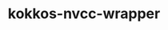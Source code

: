---
title: "kokkos-nvcc-wrapper"
layout: cache
categories: [package, develop]
meta: {"compilers": ["gcc@=11.4.0", "gcc@=9.4.0"], "num_specs": 20, "num_specs_by_stack": {"e4s": 10, "e4s-neoverse-v2": 7, "e4s-neoverse_v1": 2, "e4s-power": 1, "root": 20}, "oss": ["ubuntu20.04", "ubuntu22.04"], "platforms": ["linux"], "stacks": ["e4s", "e4s-neoverse-v2", "e4s-neoverse_v1", "e4s-power", "root"], "targets": ["neoverse_v1", "neoverse_v2", "ppc64le", "x86_64_v3"], "versions": ["4.4.01", "4.5.01"]}
spec_details: [{"compiler": "gcc@=9.4.0", "hash": "g67xvzm5d725ynr6lywaonzponiucxrs", "os": "ubuntu20.04", "platform": "linux", "size": "-", "stacks": ["e4s-power", "root"], "tarball": "https://binaries.spack.io/develop/build_cache/linux-ubuntu20.04-ppc64le/gcc-9.4.0/kokkos-nvcc-wrapper-4.4.01/linux-ubuntu20.04-ppc64le-gcc-9.4.0-kokkos-nvcc-wrapper-4.4.01-g67xvzm5d725ynr6lywaonzponiucxrs.spack", "target": "ppc64le", "variants": ["build_system=generic"], "versions": ["4.4.01"]}, {"compiler": "gcc@=11.4.0", "hash": "f5pahkedgabc5e5pnb7xufa7usj5q4ft", "os": "ubuntu22.04", "platform": "linux", "size": "-", "stacks": ["e4s-neoverse_v1", "root"], "tarball": "https://binaries.spack.io/develop/build_cache/linux-ubuntu22.04-neoverse_v1/gcc-11.4.0/kokkos-nvcc-wrapper-4.4.01/linux-ubuntu22.04-neoverse_v1-gcc-11.4.0-kokkos-nvcc-wrapper-4.4.01-f5pahkedgabc5e5pnb7xufa7usj5q4ft.spack", "target": "neoverse_v1", "variants": ["build_system=generic"], "versions": ["4.4.01"]}, {"compiler": "gcc@=11.4.0", "hash": "kp5ntg2fallolx24azoagrxdwg7kzvak", "os": "ubuntu22.04", "platform": "linux", "size": "-", "stacks": ["e4s-neoverse_v1", "root"], "tarball": "https://binaries.spack.io/develop/build_cache/linux-ubuntu22.04-neoverse_v1/gcc-11.4.0/kokkos-nvcc-wrapper-4.4.01/linux-ubuntu22.04-neoverse_v1-gcc-11.4.0-kokkos-nvcc-wrapper-4.4.01-kp5ntg2fallolx24azoagrxdwg7kzvak.spack", "target": "neoverse_v1", "variants": ["build_system=generic"], "versions": ["4.4.01"]}, {"compiler": "gcc@=11.4.0", "hash": "2gy5f4ew4kjehcajef56knzdkmfqtau6", "os": "ubuntu22.04", "platform": "linux", "size": "-", "stacks": ["e4s-neoverse-v2", "root"], "tarball": "https://binaries.spack.io/develop/build_cache/linux-ubuntu22.04-neoverse_v2/gcc-11.4.0/kokkos-nvcc-wrapper-4.4.01/linux-ubuntu22.04-neoverse_v2-gcc-11.4.0-kokkos-nvcc-wrapper-4.4.01-2gy5f4ew4kjehcajef56knzdkmfqtau6.spack", "target": "neoverse_v2", "variants": ["build_system=generic"], "versions": ["4.4.01"]}, {"compiler": "gcc@=11.4.0", "hash": "xnblmhj6urozoghvw734higtqdbxoaqc", "os": "ubuntu22.04", "platform": "linux", "size": "-", "stacks": ["e4s-neoverse-v2", "root"], "tarball": "https://binaries.spack.io/develop/build_cache/linux-ubuntu22.04-neoverse_v2/gcc-11.4.0/kokkos-nvcc-wrapper-4.5.01/linux-ubuntu22.04-neoverse_v2-gcc-11.4.0-kokkos-nvcc-wrapper-4.5.01-xnblmhj6urozoghvw734higtqdbxoaqc.spack", "target": "neoverse_v2", "variants": ["build_system=generic"], "versions": ["4.5.01"]}, {"compiler": "gcc@=11.4.0", "hash": "puh3seab6mbs6whi3fs6xtxe5g326l2d", "os": "ubuntu22.04", "platform": "linux", "size": "-", "stacks": ["e4s-neoverse-v2", "root"], "tarball": "https://binaries.spack.io/develop/build_cache/linux-ubuntu22.04-neoverse_v2/gcc-11.4.0/kokkos-nvcc-wrapper-4.4.01/linux-ubuntu22.04-neoverse_v2-gcc-11.4.0-kokkos-nvcc-wrapper-4.4.01-puh3seab6mbs6whi3fs6xtxe5g326l2d.spack", "target": "neoverse_v2", "variants": ["build_system=generic"], "versions": ["4.4.01"]}, {"compiler": "gcc@=11.4.0", "hash": "iynialbzpezhsc7zjh72o3ozkd6hl557", "os": "ubuntu22.04", "platform": "linux", "size": "-", "stacks": ["e4s-neoverse-v2", "root"], "tarball": "https://binaries.spack.io/develop/build_cache/linux-ubuntu22.04-neoverse_v2/gcc-11.4.0/kokkos-nvcc-wrapper-4.5.01/linux-ubuntu22.04-neoverse_v2-gcc-11.4.0-kokkos-nvcc-wrapper-4.5.01-iynialbzpezhsc7zjh72o3ozkd6hl557.spack", "target": "neoverse_v2", "variants": ["build_system=generic"], "versions": ["4.5.01"]}, {"compiler": "gcc@=11.4.0", "hash": "x6ov25wgqzlubfuhvccwocd7ycjjaaqs", "os": "ubuntu22.04", "platform": "linux", "size": "-", "stacks": ["e4s-neoverse-v2", "root"], "tarball": "https://binaries.spack.io/develop/build_cache/linux-ubuntu22.04-neoverse_v2/gcc-11.4.0/kokkos-nvcc-wrapper-4.5.01/linux-ubuntu22.04-neoverse_v2-gcc-11.4.0-kokkos-nvcc-wrapper-4.5.01-x6ov25wgqzlubfuhvccwocd7ycjjaaqs.spack", "target": "neoverse_v2", "variants": ["build_system=generic"], "versions": ["4.5.01"]}, {"compiler": "gcc@=11.4.0", "hash": "l7zo6jzigrpaqzt5okcfnvtxdi5hgrlv", "os": "ubuntu22.04", "platform": "linux", "size": "-", "stacks": ["e4s-neoverse-v2", "root"], "tarball": "https://binaries.spack.io/develop/build_cache/linux-ubuntu22.04-neoverse_v2/gcc-11.4.0/kokkos-nvcc-wrapper-4.5.01/linux-ubuntu22.04-neoverse_v2-gcc-11.4.0-kokkos-nvcc-wrapper-4.5.01-l7zo6jzigrpaqzt5okcfnvtxdi5hgrlv.spack", "target": "neoverse_v2", "variants": ["build_system=generic"], "versions": ["4.5.01"]}, {"compiler": "gcc@=11.4.0", "hash": "oqdmb5pzxbficrgp7lngviq2jq5rfl2z", "os": "ubuntu22.04", "platform": "linux", "size": "-", "stacks": ["e4s-neoverse-v2", "root"], "tarball": "https://binaries.spack.io/develop/build_cache/linux-ubuntu22.04-neoverse_v2/gcc-11.4.0/kokkos-nvcc-wrapper-4.5.01/linux-ubuntu22.04-neoverse_v2-gcc-11.4.0-kokkos-nvcc-wrapper-4.5.01-oqdmb5pzxbficrgp7lngviq2jq5rfl2z.spack", "target": "neoverse_v2", "variants": ["build_system=generic"], "versions": ["4.5.01"]}, {"compiler": "gcc@=11.4.0", "hash": "jli66oy5neo4ju2rrk3cs7qtxeuymudb", "os": "ubuntu22.04", "platform": "linux", "size": "-", "stacks": ["e4s", "root"], "tarball": "https://binaries.spack.io/develop/build_cache/linux-ubuntu22.04-x86_64_v3/gcc-11.4.0/kokkos-nvcc-wrapper-4.5.01/linux-ubuntu22.04-x86_64_v3-gcc-11.4.0-kokkos-nvcc-wrapper-4.5.01-jli66oy5neo4ju2rrk3cs7qtxeuymudb.spack", "target": "x86_64_v3", "variants": ["build_system=generic"], "versions": ["4.5.01"]}, {"compiler": "gcc@=11.4.0", "hash": "suvvfhaa25maf6c7u4mbvcems3aawlw5", "os": "ubuntu22.04", "platform": "linux", "size": "-", "stacks": ["e4s", "root"], "tarball": "https://binaries.spack.io/develop/build_cache/linux-ubuntu22.04-x86_64_v3/gcc-11.4.0/kokkos-nvcc-wrapper-4.5.01/linux-ubuntu22.04-x86_64_v3-gcc-11.4.0-kokkos-nvcc-wrapper-4.5.01-suvvfhaa25maf6c7u4mbvcems3aawlw5.spack", "target": "x86_64_v3", "variants": ["build_system=generic"], "versions": ["4.5.01"]}, {"compiler": "gcc@=11.4.0", "hash": "qfr3astryqdcs7xyn3asojwwyskuif3x", "os": "ubuntu22.04", "platform": "linux", "size": "-", "stacks": ["e4s", "root"], "tarball": "https://binaries.spack.io/develop/build_cache/linux-ubuntu22.04-x86_64_v3/gcc-11.4.0/kokkos-nvcc-wrapper-4.4.01/linux-ubuntu22.04-x86_64_v3-gcc-11.4.0-kokkos-nvcc-wrapper-4.4.01-qfr3astryqdcs7xyn3asojwwyskuif3x.spack", "target": "x86_64_v3", "variants": ["build_system=generic"], "versions": ["4.4.01"]}, {"compiler": "gcc@=11.4.0", "hash": "szyottuqozscowqw37da7ph76jyvzg3f", "os": "ubuntu22.04", "platform": "linux", "size": "-", "stacks": ["e4s", "root"], "tarball": "https://binaries.spack.io/develop/build_cache/linux-ubuntu22.04-x86_64_v3/gcc-11.4.0/kokkos-nvcc-wrapper-4.5.01/linux-ubuntu22.04-x86_64_v3-gcc-11.4.0-kokkos-nvcc-wrapper-4.5.01-szyottuqozscowqw37da7ph76jyvzg3f.spack", "target": "x86_64_v3", "variants": ["build_system=generic"], "versions": ["4.5.01"]}, {"compiler": "gcc@=11.4.0", "hash": "j4kkplnjocu7tgmyajtstux6srho6d2o", "os": "ubuntu22.04", "platform": "linux", "size": "-", "stacks": ["e4s", "root"], "tarball": "https://binaries.spack.io/develop/build_cache/linux-ubuntu22.04-x86_64_v3/gcc-11.4.0/kokkos-nvcc-wrapper-4.4.01/linux-ubuntu22.04-x86_64_v3-gcc-11.4.0-kokkos-nvcc-wrapper-4.4.01-j4kkplnjocu7tgmyajtstux6srho6d2o.spack", "target": "x86_64_v3", "variants": ["build_system=generic"], "versions": ["4.4.01"]}, {"compiler": "gcc@=11.4.0", "hash": "5xnpxfnawxte5vt2xm6fmbi5bdbvksvx", "os": "ubuntu22.04", "platform": "linux", "size": "-", "stacks": ["e4s", "root"], "tarball": "https://binaries.spack.io/develop/build_cache/linux-ubuntu22.04-x86_64_v3/gcc-11.4.0/kokkos-nvcc-wrapper-4.5.01/linux-ubuntu22.04-x86_64_v3-gcc-11.4.0-kokkos-nvcc-wrapper-4.5.01-5xnpxfnawxte5vt2xm6fmbi5bdbvksvx.spack", "target": "x86_64_v3", "variants": ["build_system=generic"], "versions": ["4.5.01"]}, {"compiler": "gcc@=11.4.0", "hash": "hnve4gsoq2w4r7tzvpnibbye7yjhihq7", "os": "ubuntu22.04", "platform": "linux", "size": "-", "stacks": ["e4s", "root"], "tarball": "https://binaries.spack.io/develop/build_cache/linux-ubuntu22.04-x86_64_v3/gcc-11.4.0/kokkos-nvcc-wrapper-4.5.01/linux-ubuntu22.04-x86_64_v3-gcc-11.4.0-kokkos-nvcc-wrapper-4.5.01-hnve4gsoq2w4r7tzvpnibbye7yjhihq7.spack", "target": "x86_64_v3", "variants": ["build_system=generic"], "versions": ["4.5.01"]}, {"compiler": "gcc@=11.4.0", "hash": "5gsv47yv6ayva7pyslkamigw2ykymbyy", "os": "ubuntu22.04", "platform": "linux", "size": "-", "stacks": ["e4s", "root"], "tarball": "https://binaries.spack.io/develop/build_cache/linux-ubuntu22.04-x86_64_v3/gcc-11.4.0/kokkos-nvcc-wrapper-4.5.01/linux-ubuntu22.04-x86_64_v3-gcc-11.4.0-kokkos-nvcc-wrapper-4.5.01-5gsv47yv6ayva7pyslkamigw2ykymbyy.spack", "target": "x86_64_v3", "variants": ["build_system=generic"], "versions": ["4.5.01"]}, {"compiler": "gcc@=11.4.0", "hash": "psudjqz3qrrwimotearq2vpi5y3ijq6c", "os": "ubuntu22.04", "platform": "linux", "size": "-", "stacks": ["e4s", "root"], "tarball": "https://binaries.spack.io/develop/build_cache/linux-ubuntu22.04-x86_64_v3/gcc-11.4.0/kokkos-nvcc-wrapper-4.4.01/linux-ubuntu22.04-x86_64_v3-gcc-11.4.0-kokkos-nvcc-wrapper-4.4.01-psudjqz3qrrwimotearq2vpi5y3ijq6c.spack", "target": "x86_64_v3", "variants": ["build_system=generic"], "versions": ["4.4.01"]}, {"compiler": "gcc@=11.4.0", "hash": "svqyf4xjqlwiytvv6tepxp2lqscngvpb", "os": "ubuntu22.04", "platform": "linux", "size": "-", "stacks": ["e4s", "root"], "tarball": "https://binaries.spack.io/develop/build_cache/linux-ubuntu22.04-x86_64_v3/gcc-11.4.0/kokkos-nvcc-wrapper-4.4.01/linux-ubuntu22.04-x86_64_v3-gcc-11.4.0-kokkos-nvcc-wrapper-4.4.01-svqyf4xjqlwiytvv6tepxp2lqscngvpb.spack", "target": "x86_64_v3", "variants": ["build_system=generic"], "versions": ["4.4.01"]}]
---